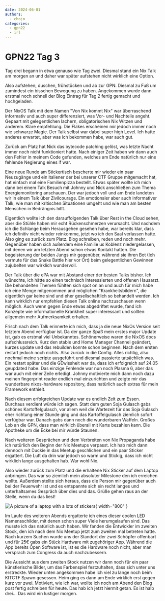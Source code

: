 ```yaml
---
date: 2024-06-01
authors:
  - chojo  
categories:
  - gpn22
  - irl
---
```


# GPN22 Tag 3

Tag drei begann in etwa genauso wie Tag zwei. Diesmal stand ein Nix Talk am morgen an und daher war später aufstehen nicht wirklich eine Option.

Also aufstehen, duschen, frühstücken und ab zur GPN. Diesmal zu Fuß um zumindest ein bisschen Bewegung zu haben. Angekommen wurde dann erstmal noch schnell der Blog Eintrag für Tag 2 fertig gemacht und hochgeladen.
<!-- more -->

Der NixOS Talk mit dem Namen "Von Nix kommt Nix" war überraschend informativ und auch super differenziert, was Vor- und Nachteile angeht. Gepaart mit gelegentlichen lachern, obligatorischen Nix Witzen und anderem. Klare empfehlung. Die Flakes erscheinen mir jedoch immer noch wie schwarze Magie. Der Talk selbst war dabei super high Level. Ich hatte anderes erwartet, aber was ich bekommen habe, war auch gut.

Zurück am Platz hat Nick das bytecode patching gelöst, was letzte Nacht immer noch nicht funktioniert hatte. Nach einiger Zeit haben wir dann auch den Fehler in meinem Code gefunden, welches am Ende natürlich nur eine fehlende Negierung eines if war.

Eine neue Runde am Stickertisch bescherte mir wieder ein paar Neuzugänge und ein italiener der bei unserer CTF Gruppe mitgemacht hat, hat einfach mal eine Familienpizza bestellt. Etwas später wollte ich mich dann bei einem Talk Besuch mit Johnny und Nick anschließen zum Thema Energiemonitoring anschauen. Der war jedoch voll und am Ende landeten wir in einem Talk über Zivilcourage. Ein emotionaler aber auch informativer Talk, wie man mit kritischen Situationen umgeht und wie man am besten Menschen in Bedrängnis hilft.

Eigentlich wollte ich den darauffolgenden Talk über Rest in the Cloud sehen, aber die Stühle haben mir echt Rückenschmerzen verursacht. Und nachdem ich die Schlange beim Herausgehen gesehen habe, war bereits klar, dass ich definitiv nicht wieder reinkomme, jetzt wo ich den Saal verlassen hatte. Also ging es zurück zum Platz. Blog schreiben, reden und noch mehr. Gegenüber haben sich außerdem eine Familie us Koblenz niedergelassen, mit denen wir am letzten Abend schon etwas Kontakt hatten. Die begeisterung der beiden Jungs mir gegenüber, während sie ihren Bot (Ich vermute für das Snake Battle hier vor Ort) beim gelegentlichen Gewinnen zujubelten war wirklich wundervoll.

Der Talk über die ePA war mit Abstand einer der besten Talks bisher. Ich wünschte, ich hätte so einen technisch Interessierten und offenen Hausarzt. Die behandelten Themen fühlten sich spot on an und auch für mich habe ich eine Menge mitgenommen and möglichen "Krankheitsbildern", die eigentlich gar keine sind und eher gesellschaftlich so behandelt werden. Ich kann wirklich nur empfehlen diesen Talk online nachzuschauen wenn möglich. Auch wenn gegen Ende etwas abgedriftet wurde, fand ich Konzepte wie informationelle Krankheit super interessant und sollten allgemein mehr Aufmerksamkeit erhalten.

Frisch nach dem Talk erinnerte ich mich, dass ja die neue NixOs Version seit letztem Abend verfügbar ist. Da der ganze Spaß mein erstes major Update ist, gab es erstmal viel Unbekanntes. Schönerweise waren die NixOS docs aufschlussreich. Kurz den stable und Home Manager Channel geändert, kurzes update und das rebuilden konnte schon beginnen. Nach dem ersten restart jedoch noch nichts. Also zurück in die Config. Alles richtig, also nochmal meine scripte ausgeführt und diesmal passierte tatsächlich was. Ein restart später und die GEwissheit war da, dass ich erfolgreich auf 24.05 geupdated habe. Das einzige Fehlende war nun noch Plasma 6, aber das war auch mit einer Zeile erledigt. Johnny motivierte mich dann noch dazu meinen fingerprint reader endlich mal einzurichten und zeigte mir das wunderbare nixos-hardware repository, dass natürlich auch extras für mein Framework enthielt. 

Nach diesem erfolgreichen Update war es endlich Zeit zum Essen. Durchaus verdient würde ich sagen. Statt dem guten Soja Gulasch gabs schönes Kartoffelgulasch, vor allem weil die Wartezeit für das Soja Gulasch eher richtung einer Stunde ging und das Kartoffelgulasch ziemlich sofort verfügbar war. Danach gabs dann noch die wunderbaren Waffeln. Großes Lob an die GPN, dass man wirklich überall mit Karte bezahlen kann. Die Apotheke um die Ecke bei mir würde Staunen.

Nach weiteren Gesprächen und dem Verbreiten von Nix Propaganda habe ich natürlich den Beginn der Nix Meetups verpasst. Ich hab mich dann dennoch mit Duckie in das Meetup geschlichen und ein paar Sticker ergattert. Die Luft da drin war jedoch so warm und Stickig, dass ich nicht wirklich lange ausgehalten hab. War wohl Nix.

Also wieder zurück zum Platz und die erhaltene Nix Sticker auf dem Laptop anbringen. Das war so ziemlich mein absoluter Milestone den ich erreichen wollte. Außerdem stellte sich heraus, dass die Person mir gegenüber auch bei der Feuerwehr ist und es entspannte sich ein recht langes und unterhaltsames Gespräch über dies und das. Grüße gehen raus an der Stelle, wenn du das liest!

![A picture of a laptop with a lots of stickers](/assets/images/gpn22_laptop_day_3.jpg){ width="800" }

Im Laufe des weiteren Abends ergatterte ich eines dieser coolen LED Namensschilder, mit denen schon super Viele herumgelaufen sind. Das musste ich das natürlich auch haben. Wir fanden die Entwickler im zweiten Stock, den ich nach dem Nix Meetup jetzt zum zweiten mal betreten hatte. Nach kurzem Suchen wurde uns der Standort der zwei Schöpfer offenbart und für 25€ gabs ein Stück Hardware mit zugehöriger App. Während die App bereits Open Software ist, ist es die Hardware noch nicht, aber man versprach zum Congress da auch nachzubessern.

Die Aussicht aus dem zweiten Stock nutzen wir dann noch für ein paar künstlerische Bilder, um das Farbenspiel festzuhalten, dass sich unter uns erstreckte. Wieder unten angekommen habe ich viel zu lange noch beim KITCTF Spawn gesessen. Heim ging es dann am Ende wirklich erst gegen kurz vor zwei. Motiviert, wie ich war, wollte ich noch am Abend den Blog post fertig schreiben für heute. Das hab ich jetzt hiermit getan. Es ist halb drei... Das wird ein lustiger morgen.


